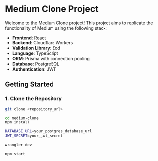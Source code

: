 # Medium Clone Project

Welcome to the Medium Clone project! This project aims to replicate the functionality of Medium using the following stack:

- **Frontend**: React
- **Backend**: Cloudflare Workers
- **Validation Library**: Zod
- **Language**: TypeScript
- **ORM**: Prisma with connection pooling
- **Database**: PostgreSQL
- **Authentication**: JWT

## Getting Started

### 1. Clone the Repository

```sh
git clone <repository_url>

cd medium-clone
npm install

DATABASE_URL=your_postgres_database_url
JWT_SECRET=your_jwt_secret

wrangler dev

npm start
